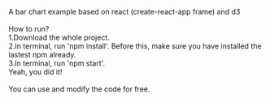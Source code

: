A bar chart example based on react (create-react-app frame) and d3<br /> 
<br /> 
How to run?<br /> 
1.Download the whole project.<br /> 
2.In terminal, run 'npm install'. Before this, make sure you have installed the lastest npm already.<br /> 
3.In terminal, run 'npm start'.<br /> 
Yeah, you did it!<br /> 
<br /> 
You can use and modify the code for free.<br /> 
